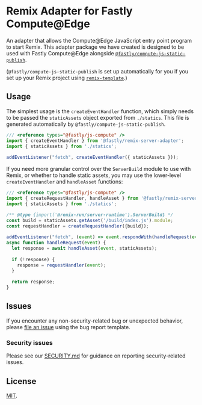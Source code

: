 # Remix Adapter for Fastly Compute@Edge

An adapter that allows the Compute@Edge JavaScript entry point program to start Remix.
This adapter package we have created is designed to be used with Fastly Compute@Edge alongside
[`@fastly/compute-js-static-publish`](https://github.com/fastly/compute-js-static-publish).

(`@fastly/compute-js-static-publish` is set up automatically for you if you set up your Remix
project using [`remix-template`](/packages/remix-template).)

## Usage

The simplest usage is the `createEventHandler` function, which simply needs to be passed the
`staticAssets` object exported from `./statics`. This file is generated automatically by
`@fastly/compute-js-static-publish`.

```js
/// <reference types="@fastly/js-compute" />  
import { createEventHandler } from '@fastly/remix-server-adapter';  
import { staticAssets } from './statics';  
  
addEventListener("fetch", createEventHandler({ staticAssets }));
```

If you need more granular control over the `ServerBuild` module to use with Remix, or whether to handle static assets,
you may use the lower-level `createEventHandler` and `handleAsset` functions:

```js
/// <reference types="@fastly/js-compute" />  
import { createRequestHandler, handleAsset } from '@fastly/remix-server-adapter';  
import { staticAssets } from './statics';

/** @type {import('@remix-run/server-runtime').ServerBuild} */  
const build = staticAssets.getAsset('/build/index.js').module;  
const requestHandler = createRequestHandler({build});  
 
addEventListener("fetch", (event) => event.respondWith(handleRequest(event)));  
async function handleRequest(event) {  
  let response = await handleAsset(event, staticAssets);  
 
  if (!response) {  
    response = requestHandler(event);  
  }  
 
  return response;  
}
```

## Issues

If you encounter any non-security-related bug or unexpected behavior, please [file an issue][bug]
using the bug report template.

[bug]: https://github.com/fastly/remix-compute-js/issues/new?labels=bug

### Security issues

Please see our [SECURITY.md](./SECURITY.md) for guidance on reporting security-related issues.

## License

[MIT](./LICENSE).
